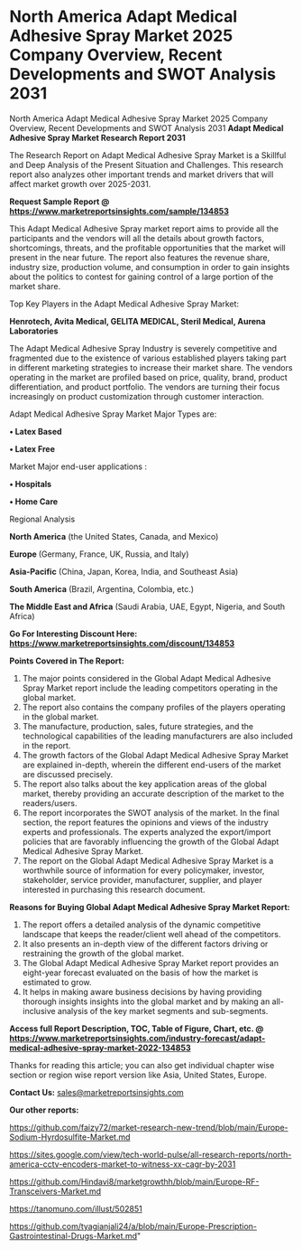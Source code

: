 # North America Adapt Medical Adhesive Spray Market 2025 Company Overview, Recent Developments and SWOT Analysis 2031
North America Adapt Medical Adhesive Spray Market 2025 Company Overview, Recent Developments and SWOT Analysis 2031
<strong>Adapt Medical Adhesive Spray Market Research Report 2031</strong>

The Research Report on Adapt Medical Adhesive Spray Market is a Skillful and Deep Analysis of the Present Situation and Challenges. This research report also analyzes other important trends and market drivers that will affect market growth over 2025-2031.

<strong>Request Sample Report @ <a href=https://www.marketreportsinsights.com/sample/134853>https://www.marketreportsinsights.com/sample/134853</a></strong>

This Adapt Medical Adhesive Spray market report aims to provide all the participants and the vendors will all the details about growth factors, shortcomings, threats, and the profitable opportunities that the market will present in the near future. The report also features the revenue share, industry size, production volume, and consumption in order to gain insights about the politics to contest for gaining control of a large portion of the market share.

Top Key Players in the Adapt Medical Adhesive Spray Market:

<strong>Henrotech, Avita Medical, GELITA MEDICAL, Steril Medical, Aurena Laboratories</strong>

The Adapt Medical Adhesive Spray Industry is severely competitive and fragmented due to the existence of various established players taking part in different marketing strategies to increase their market share. The vendors operating in the market are profiled based on price, quality, brand, product differentiation, and product portfolio. The vendors are turning their focus increasingly on product customization through customer interaction.

Adapt Medical Adhesive Spray Market Major Types are:

<strong>• Latex Based

• Latex Free</strong>

Market Major end-user applications :

<strong>• Hospitals

• Home Care</strong>

Regional Analysis

</u><strong><b>North America</b></strong> (the United States, Canada, and Mexico)

<strong><b>Europe </b></strong>(Germany, France, UK, Russia, and Italy)

<strong><b>Asia-Pacific</b></strong> (China, Japan, Korea, India, and Southeast Asia)

<strong><b>South America</b></strong> (Brazil, Argentina, Colombia, etc.)

<strong><b>The Middle East and Africa</b></strong> (Saudi Arabia, UAE, Egypt, Nigeria, and South Africa)

<strong>Go For Interesting Discount Here: <a href=https://www.marketreportsinsights.com/discount/134853>https://www.marketreportsinsights.com/discount/134853</a></strong>

<strong>Points Covered in The Report:</strong>
<ol>
  <li>The major points considered in the Global Adapt Medical Adhesive Spray Market report include the leading competitors operating in the global market.</li>
  <li>The report also contains the company profiles of the players operating in the global market.</li>
  <li>The manufacture, production, sales, future strategies, and the technological capabilities of the leading manufacturers are also included in the report.</li>
  <li>The growth factors of the Global Adapt Medical Adhesive Spray Market are explained in-depth, wherein the different end-users of the market are discussed precisely.</li>
  <li>The report also talks about the key application areas of the global market, thereby providing an accurate description of the market to the readers/users.</li>
  <li>The report incorporates the SWOT analysis of the market. In the final section, the report features the opinions and views of the industry experts and professionals. The experts analyzed the export/import policies that are favorably influencing the growth of the Global Adapt Medical Adhesive Spray Market.</li>
  <li>The report on the Global Adapt Medical Adhesive Spray Market is a worthwhile source of information for every policymaker, investor, stakeholder, service provider, manufacturer, supplier, and player interested in purchasing this research document.</li>
</ol>
<strong>Reasons for Buying Global Adapt Medical Adhesive Spray Market Report:</strong>

<ol>
  <li>The report offers a detailed analysis of the dynamic competitive landscape that keeps the reader/client well ahead of the competitors.</li>
  <li>It also presents an in-depth view of the different factors driving or restraining the growth of the global market.</li>
  <li>The Global Adapt Medical Adhesive Spray Market report provides an eight-year forecast evaluated on the basis of how the market is estimated to grow.</li>
  <li>It helps in making aware business decisions by having providing thorough insights insights into the global market and by making an all-inclusive analysis of the key market segments and sub-segments.</li>
</ol>
<strong>Access full Report Description, TOC, Table of Figure, Chart, etc. @ <a href=https://www.marketreportsinsights.com/industry-forecast/adapt-medical-adhesive-spray-market-2022-134853>https://www.marketreportsinsights.com/industry-forecast/adapt-medical-adhesive-spray-market-2022-134853</a></strong>


Thanks for reading this article; you can also get individual chapter wise section or region wise report version like Asia, United States, Europe.

<strong>Contact Us:</strong>
sales@marketreportsinsights.com

<strong>Our other reports:</strong>

<a href=https://github.com/faizy72/market-research-new-trend/blob/main/Europe-Sodium-Hyrdosulfite-Market.md>https://github.com/faizy72/market-research-new-trend/blob/main/Europe-Sodium-Hyrdosulfite-Market.md</a>

<a href=https://sites.google.com/view/tech-world-pulse/all-research-reports/north-america-cctv-encoders-market-to-witness-xx-cagr-by-2031>https://sites.google.com/view/tech-world-pulse/all-research-reports/north-america-cctv-encoders-market-to-witness-xx-cagr-by-2031</a>

<a href=https://github.com/Hindavi8/marketgrowthh/blob/main/Europe-RF-Transceivers-Market.md>https://github.com/Hindavi8/marketgrowthh/blob/main/Europe-RF-Transceivers-Market.md</a>

<a href=https://tanomuno.com/illust/502851>https://tanomuno.com/illust/502851</a>

<a href=https://github.com/tyagianjali24/a/blob/main/Europe-Prescription-Gastrointestinal-Drugs-Market.md>https://github.com/tyagianjali24/a/blob/main/Europe-Prescription-Gastrointestinal-Drugs-Market.md</a>"
